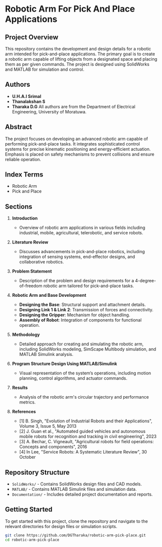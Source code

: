 # Robotic Arm For Pick And Place Applications

## Project Overview

This repository contains the development and design details for a robotic arm intended for pick-and-place applications. The primary goal is to create a robotic arm capable of lifting objects from a designated space and placing them as per given commands. The project is designed using SolidWorks and MATLAB for simulation and control.

## Authors

- **U.H.A.I Srimal** 
- **Thanalakshan S** 
- **Tharaka D.G** 
All authors are from the Department of Electrical Engineering, University of Moratuwa.

## Abstract

The project focuses on developing an advanced robotic arm capable of performing pick-and-place tasks. It integrates sophisticated control systems for precise kinematic positioning and energy-efficient actuation. Emphasis is placed on safety mechanisms to prevent collisions and ensure reliable operation.

## Index Terms

- Robotic Arm
- Pick and Place

## Sections

1. **Introduction**
   - Overview of robotic arm applications in various fields including industrial, mobile, agricultural, telerobotic, and service robots.
   
2. **Literature Review**
   - Discusses advancements in pick-and-place robotics, including integration of sensing systems, end-effector designs, and collaborative robotics.
   
3. **Problem Statement**
   - Description of the problem and design requirements for a 4-degree-of-freedom robotic arm tailored for pick-and-place tasks.

4. **Robotic Arm and Base Development**
   - **Designing the Base**: Structural support and attachment details.
   - **Designing Link 1 & Link 2**: Transmission of forces and connectivity.
   - **Designing the Gripper**: Mechanism for object handling.
   - **Assembly of Robot**: Integration of components for functional operation.

5. **Methodology**
   - Detailed approach for creating and simulating the robotic arm, including SolidWorks modeling, SimScape Multibody simulation, and MATLAB Simulink analysis.

6. **Program Structure Design Using MATLAB/Simulink**
   - Visual representation of the system’s operations, including motion planning, control algorithms, and actuator commands.

7. **Results**
   - Analysis of the robotic arm's circular trajectory and performance metrics.

8. **References**
   - [1] B. Singh, "Evolution of Industrial Robots and their Applications", Volume 3, Issue 5, May 2013
   - [2] J. Guan et al., "Automated guided vehicles and autonomous mobile robots for recognition and tracking in civil engineering", 2023
   - [3] A. Bechar, C. Vigneault, "Agricultural robots for field operations: Concepts and components", 2016
   - [4] In Lee, "Service Robots: A Systematic Literature Review", 30 October

## Repository Structure

- `SolidWorks/` - Contains SolidWorks design files and CAD models.
- `MATLAB/` - Contains MATLAB Simulink files and simulation data.
- `Documentation/` - Includes detailed project documentation and reports.

## Getting Started

To get started with this project, clone the repository and navigate to the relevant directories for design files or simulation scripts.

```bash
git clone https://github.com/DGTharaka/robotic-arm-pick-place.git
cd robotic-arm-pick-place
